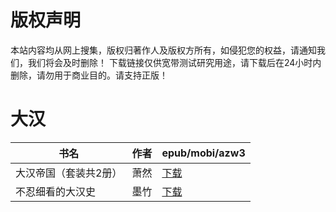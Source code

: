 # 版权声明

本站内容均从网上搜集，版权归著作人及版权方所有，如侵犯您的权益，请通知我们，我们将会及时删除！ 下载链接仅供宽带测试研究用途，请下载后在24小时内删除，请勿用于商业目的。请支持正版！

# 大汉

| 书名 | 作者 | epub/mobi/azw3 |
| --- | --- | --- |
| 大汉帝国（套装共2册） | 萧然 | [下载](https://url89.ctfile.com/f/31084289-1357047379-f53006?p=8866) |
| 不忍细看的大汉史 | 墨竹 | [下载](https://url89.ctfile.com/f/31084289-1357008358-9b1891?p=8866) |
